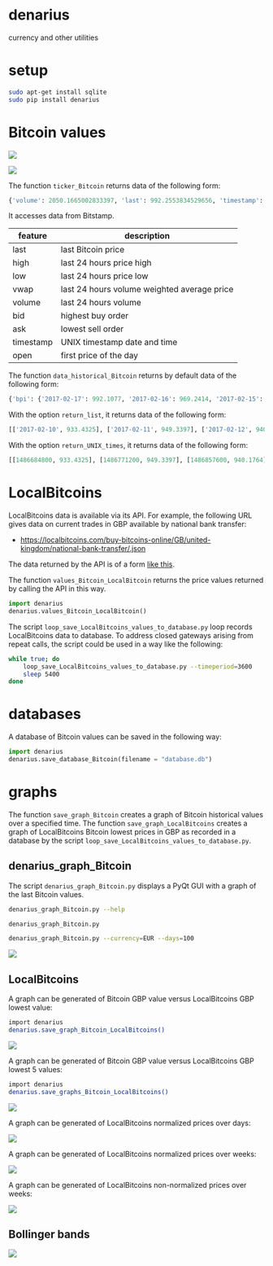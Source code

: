 # denarius

currency and other utilities

# setup

```Bash
sudo apt-get install sqlite
sudo pip install denarius
```

# Bitcoin values

![](https://raw.githubusercontent.com/wdbm/denarius/master/media/2010_07_17--2017_01_20_Bitcoin_EUR.png)

![](https://raw.githubusercontent.com/wdbm/denarius/master/media/2016-12--2017-01_Bitcoin_EUR.png)

The function `ticker_Bitcoin` returns data of the following form:

```Python
{'volume': 2050.1665002833397, 'last': 992.2553834529656, 'timestamp': 1487551580.0, 'bid': 991.8303740083114, 'vwap': 993.3415187004156, 'high': 1002.9278428409522, 'low': 981.3656970154892, 'ask': 992.2553834529656, 'open': 993.3887419720438}
```

It accesses data from Bitstamp.

|**feature**|**description**                            |
|-----------|-------------------------------------------|
|last       |last Bitcoin price                         |
|high       |last 24 hours price high                   |
|low        |last 24 hours price low                    |
|vwap       |last 24 hours volume weighted average price|
|volume     |last 24 hours volume                       |
|bid        |highest buy order                          |
|ask        |lowest sell order                          |
|timestamp  |UNIX timestamp date and time               |
|open       |first price of the day                     |

The function `data_historical_Bitcoin` returns by default data of the following form:

```Python
{'bpi': {'2017-02-17': 992.1077, '2017-02-16': 969.2414, '2017-02-15': 952.6512, '2017-02-14': 954.1432, '2017-02-13': 940.7982, '2017-02-12': 940.1764, '2017-02-11': 949.3397, '2017-02-10': 933.4325, '2017-02-19': 991.254, '2017-02-18': 997.0854}, 'time': {'updated': 'Feb 20, 2017 00:20:08 UTC', 'updatedISO': '2017-02-20T00:20:08+00:00'}, 'disclaimer': 'This data was produced from the CoinDesk Bitcoin Price Index. BPI value data returned as EUR.'}
```

With the option `return_list`, it returns data of the following form:

```Python
[['2017-02-10', 933.4325], ['2017-02-11', 949.3397], ['2017-02-12', 940.1764], ['2017-02-13', 940.7982], ['2017-02-14', 954.1432], ['2017-02-15', 952.6512], ['2017-02-16', 969.2414], ['2017-02-17', 992.1077], ['2017-02-18', 997.0854], ['2017-02-19', 991.254]]
```

With the option `return_UNIX_times`, it returns data of the following form:

```Python
[[1486684800, 933.4325], [1486771200, 949.3397], [1486857600, 940.1764], [1486944000, 940.7982], [1487030400, 954.1432], [1487116800, 952.6512], [1487203200, 969.2414], [1487289600, 992.1077], [1487376000, 997.0854], [1487462400, 991.254]]
```

# LocalBitcoins

LocalBitcoins data is available via its API. For example, the following URL gives data on current trades in GBP available by national bank transfer:

- <https://localbitcoins.com/buy-bitcoins-online/GB/united-kingdom/national-bank-transfer/.json>

The data returned by the API is of a form [like this](data/2017-03-07T2249Z.txt).

The function `values_Bitcoin_LocalBitcoin` returns the price values returned by calling the API in this way.

```Python
import denarius
denarius.values_Bitcoin_LocalBitcoin()
```

The script `loop_save_LocalBitcoins_values_to_database.py` loop records LocalBitcoins data to database. To address closed gateways arising from repeat calls, the script could be used in a way like the following:

```Bash
while true; do
    loop_save_LocalBitcoins_values_to_database.py --timeperiod=3600
    sleep 5400
done
```

# databases

A database of Bitcoin values can be saved in the following way:

```Python
import denarius
denarius.save_database_Bitcoin(filename = "database.db")
```

# graphs

The function `save_graph_Bitcoin` creates a graph of Bitcoin historical values over a specified time. The function `save_graph_LocalBitcoins` creates a graph of LocalBitcoins Bitcoin lowest prices in GBP as recorded in a database by the script `loop_save_LocalBitcoins_values_to_database.py`.

## denarius_graph_Bitcoin

The script `denarius_graph_Bitcoin.py` displays a PyQt GUI with a graph of the last Bitcoin values.

```Bash
denarius_graph_Bitcoin.py --help
```

```Bash
denarius_graph_Bitcoin.py
```

```Bash
denarius_graph_Bitcoin.py --currency=EUR --days=100
```

![](https://raw.githubusercontent.com/wdbm/denarius/master/media/denarius_graph_Bitcoin.png)

## LocalBitcoins

A graph can be generated of Bitcoin GBP value versus LocalBitcoins GBP lowest value:

```bash
import denarius
denarius.save_graph_Bitcoin_LocalBitcoins()
```

![](https://raw.githubusercontent.com/wdbm/denarius/master/media/Bitcoin_LocalBitcoins_lowest_price_GBP.png)

A graph can be generated of Bitcoin GBP value versus LocalBitcoins GBP lowest 5 values:

```bash
import denarius
denarius.save_graphs_Bitcoin_LocalBitcoins()
```

![](https://raw.githubusercontent.com/wdbm/denarius/master/media/Bitcoin_LocalBitcoins_prices_GBP.png)

A graph can be generated of LocalBitcoins normalized prices over days:

![](https://raw.githubusercontent.com/wdbm/denarius/master/media/LocalBitcoins_Bitcoin_lowest_price_GBP_days.png)

A graph can be generated of LocalBitcoins normalized prices over weeks:

![](https://raw.githubusercontent.com/wdbm/denarius/master/media/LocalBitcoins_Bitcoin_lowest_price_GBP_weeks.png)

A graph can be generated of LocalBitcoins non-normalized prices over weeks:

![](https://raw.githubusercontent.com/wdbm/denarius/master/media/LocalBitcoins_Bitcoin_lowest_price_GBP_weeks_not_normalized.png)

## Bollinger bands

![](https://raw.githubusercontent.com/wdbm/denarius/master/media/LocalBitcoins_1_Bollinger_bands.png)
